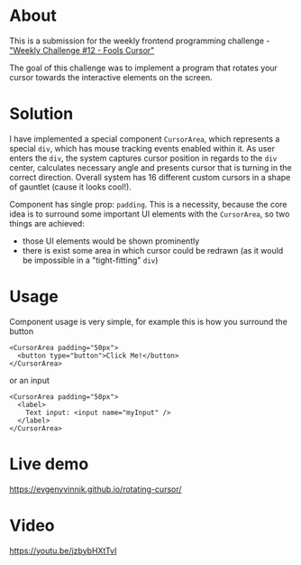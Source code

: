 # About

This is a submission for the weekly frontend programming challenge - ["Weekly Challenge #12 - Fools Cursor"](https://github.com/Algorithm-Arena/weekly-challenge-12-fools-cursor)

The goal of this challenge was to implement a program that rotates your cursor towards the interactive elements on the screen.

# Solution
I have implemented a special component `CursorArea`, which represents a special `div`, which has mouse tracking events enabled within it.
As user enters the `div`, the system captures cursor position in regards to the `div` center, calculates necessary angle and presents cursor that is turning in the correct direction. Overall system has 16 different custom cursors in a shape of gauntlet (cause it looks cool!).

Component has single prop: `padding`.
This is a necessity, because the core idea is to surround some important UI elements with the `CursorArea`, so two things are achieved:
- those UI elements would be shown prominently
- there is exist some area in which cursor could be redrawn (as it would be impossible in a "tight-fitting" `div`)

# Usage
Component usage is very simple, for example this is how you surround the button
```
<CursorArea padding="50px">
  <button type="button">Click Me!</button>
</CursorArea>
```

or an input
```
<CursorArea padding="50px">
  <label>
    Text input: <input name="myInput" />
  </label>
</CursorArea>
```

# Live demo
https://evgenyvinnik.github.io/rotating-cursor/

# Video
https://youtu.be/jzbybHXtTvI

